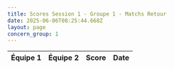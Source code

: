 ```yaml
---
title: Scores Session 1 - Groupe 1 - Matchs Retour
date: 2025-06-06T08:25:44.668Z
layout: page
concern_group: 1
---
```




| Équipe 1 | Équipe 2 | Score | Date |
|----------|----------|-------|------|

